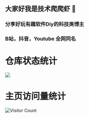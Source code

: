 ## 大家好我是技术爬爬虾 👋

### 分享好玩有趣软件Diy的科技类博主
### B站，抖音，Youtube 全网同名

# 仓库状态统计
![](https://github-readme-stats.vercel.app/api?username=tech-shrimp&show_icons=true&theme=transparent)

# 主页访问量统计
![Visitor Count](https://profile-counter.glitch.me/tech-shrimp.com/count.svg)
